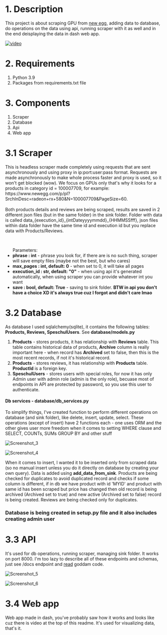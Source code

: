 

<h1>1. Description</h1>
This project is about scraping GPU from <a href="https://www.newegg.com/" target="_blank">new egg</a>, adding data to database, do operations on the data using api, running scraper with it as well and in the end deisplaying the data in dash web app.

[![video](https://img.youtube.com/vi/Cw-WgAwtPD4/0.jpg)](https://www.youtube.com/watch?v=Cw-WgAwtPD4)

<h1>2. Requirements</h1>
<ol>
  <li>Python 3.9</li>
  <li>Packages from requirements.txt file</li>
</ol>

<h1>3. Components</h1>
<ol>
  <li>Scraper</li>
  <li>Database</li>
  <li>Api</li>
  <li>Web app</li>
</ol>


<h1>3.1 Scraper</h1>
<p>This is headless scraper made completely using requests that are sent asynchronously and using proxy in ip:port:user:pass format. Requests are made asynchronously to make whole process faster and proxy is used, so it won't get blocked (wow). We focus on GPUs only that's why it looks for a products in category id = 100007709, for example: https://www.newegg.com/p/pl?SrchInDesc=radeon+rx+580&N=100007709&PageSize=60.
<br>
<br>
Both products details and reviews are being scraped, results are saved in 2 different json files (but in the same folder) in the sink folder. Folder with data is called data_{execution_id}_{intDateyyyymmdd}_{HHMMSSfff}, json files within data folder have the same time id and execution id but you replace data with Products/Reviews.</p>
<br>
<ul>Parameters:
  <li><strong>phrase : int</strong> - phrase you look for, if there are is no such thing, scraper will save empty files (maybe not the best, but who cares)</li>
  <li><strong>max_pages : int, default: 0</strong> - when set to 0, it will take all pages</li>
  <li><strong>execution_id : str, default: "0"</strong> - when using api it's generated automatically, when using scraper you can provide whatever int you want</li>
  <li><strong>save : bool, default: True</strong> - saving to sink folder. <strong>BTW in api you don't have a choice XD it's always true cuz I forgot and didn't care lmao</strong></li>
</ul>


<h1>3.2 Database</h1>
<p>As database I used sqlalchemy(sqlite), it contains the following tables: <strong>Products, Reviews, SpeschulUsers</strong>. See <strong>database/models.py</strong></p>
<ol>
  <li><strong>Products</strong> - stores products, it has relationship with <strong>Reviews</strong> table. This table contains historical data of products, <strong>Archive</strong> column is really important here - when record has <strong>Archived</strong> set to false, then this is the most recent records, if not it's historical record.</li>
  <li><strong>Products</strong> - stores reviews, it has relationship with <strong>Products</strong> table. <strong>ProductId</strong> is a foreign key.</li>
  <li><strong>SpeschulUsers</strong> - stores users with special roles, for now it has only Admin user with admin role (admin is the only role), becuase most of endpoints in API are protected by password, so you use this user to authenticate. </li>
</ol>

<h4>Db services - database/db_services.py</h4>
<p>To simplify things, I've created function to perform different operations on database (and sink folder), like delete, insert, update, select. These operations (except of insert) have 2 functions each - one uses ORM and the other gives user more freedom when it comes to setting WHERE clause and SELECT, COUNTs, SUMs GROUP BY and other stuff</p>

![Screenshot_3](https://github.com/Koks-creator/NewEggGPUs/assets/73878161/079d515b-e3a7-4aa9-8159-79d604d6122c)

![Screenshot_4](https://github.com/Koks-creator/NewEggGPUs/assets/73878161/d749e0eb-361d-404c-8690-0acc465b2a12)

When it comes to insert, I wanted it to be inserted only from scraped data (so no manual insert unless you do it directly on database by creating your own query). Data is added using <strong>add_data_from_sink</strong>. Products are being checked for duplicates to avoid duplicated record and checks if some column is different, if in db we have product with id 'MYID' and product with same id has been scraped but price has changed then old record is being archived (Archived set to true) and new active (Archived set to false) record is being created. Reviews are being checked only for duplicates.


<h3><strong>Database is being created in setup.py file and it also includes creating admin user</strong></h3>

<h1>3.3 API</h1>
It's used for db operations, running scraper, managing sink folder. It works on port 8000. I'm too lazy to describe all of these endpoints and schemas, just see /docs endpoint and <a href="https://www.youtube.com/watch?v=CUoitT-Qhmg" target="_blank">read</a> goddam code.

![Screenshot_5](https://github.com/Koks-creator/NewEggGPUs/assets/73878161/4f5a8524-9892-4ab4-8af3-e9813214a98f)

![Screenshot_6](https://github.com/Koks-creator/NewEggGPUs/assets/73878161/b67a85a1-7470-469a-af09-8bc5d1d3e236)

<h1>3.4 Web app</h1>
<p>Web app made in dash, you've probably saw how it works and looks like cuz there is video at the top of this readme. It's used for visualizing data, that's it.</p>


